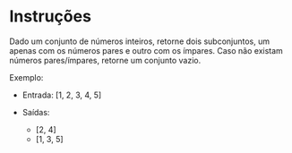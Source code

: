 # Instruções

Dado um conjunto de números inteiros, retorne dois subconjuntos, um apenas com os números pares e outro com os ímpares.
Caso não existam números pares/ímpares, retorne um conjunto vazio.

Exemplo:

- Entrada: [1, 2, 3, 4, 5]

- Saídas:
  - [2, 4]
  - [1, 3, 5]

